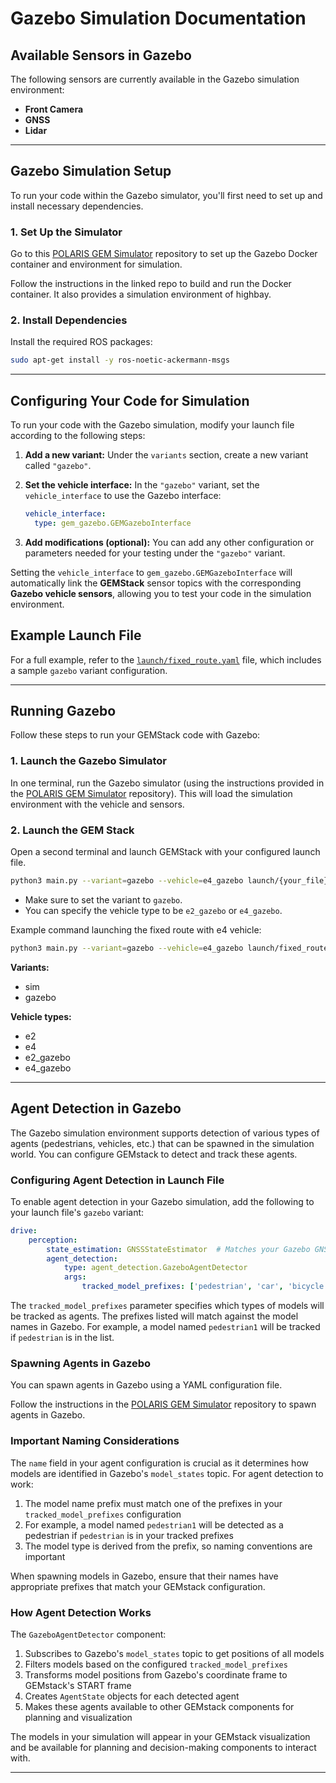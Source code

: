 # Gazebo Simulation Documentation

## Available Sensors in Gazebo

The following sensors are currently available in the Gazebo simulation environment:

- **Front Camera**
- **GNSS**
- **Lidar**

---

## Gazebo Simulation Setup

To run your code within the Gazebo simulator, you'll first need to set up and install necessary dependencies.

### 1. Set Up the Simulator

Go to this [POLARIS GEM Simulator](https://github.com/harishkumarbalaji/POLARIS_GEM_Simulator/tree/main) repository to set up the Gazebo Docker container and environment for simulation.

Follow the instructions in the linked repo to build and run the Docker container. It also provides a simulation environment of highbay.

### 2. Install Dependencies

Install the required ROS packages:

```bash
sudo apt-get install -y ros-noetic-ackermann-msgs
```

---

## Configuring Your Code for Simulation

To run your code with the Gazebo simulation, modify your launch file according to the following steps:

1. **Add a new variant:**
   Under the `variants` section, create a new variant called `"gazebo"`.

2. **Set the vehicle interface:**
   In the `"gazebo"` variant, set the `vehicle_interface` to use the Gazebo interface:
   ```yaml
   vehicle_interface:
     type: gem_gazebo.GEMGazeboInterface
   ```

3. **Add modifications (optional):**
   You can add any other configuration or parameters needed for your testing under the `"gazebo"` variant.

Setting the `vehicle_interface` to `gem_gazebo.GEMGazeboInterface` will automatically link the **GEMStack** sensor topics with the corresponding **Gazebo vehicle sensors**, allowing you to test your code in the simulation environment.

## Example Launch File

For a full example, refer to the [`launch/fixed_route.yaml`](launch/fixed_route.yaml) file, which includes a sample `gazebo` variant configuration.

---

## Running Gazebo

Follow these steps to run your GEMStack code with Gazebo:

### 1. Launch the Gazebo Simulator

In one terminal, run the Gazebo simulator (using the instructions provided in the [POLARIS GEM Simulator](https://github.com/harishkumarbalaji/POLARIS_GEM_Simulator/tree/main) repository). This will load the simulation environment with the vehicle and sensors.

### 2. Launch the GEM Stack

Open a second terminal and launch GEMStack with your configured launch file.

```bash
python3 main.py --variant=gazebo --vehicle=e4_gazebo launch/{your_file}.yaml
```
- Make sure to set the variant to `gazebo`.
- You can specify the vehicle type to be `e2_gazebo` or `e4_gazebo`.

Example command launching the fixed route with e4 vehicle:

```bash
python3 main.py --variant=gazebo --vehicle=e4_gazebo launch/fixed_route.yaml
```
**Variants:**
 - sim
 - gazebo

**Vehicle types:**
- e2
- e4
- e2_gazebo
- e4_gazebo
---

## Agent Detection in Gazebo

The Gazebo simulation environment supports detection of various types of agents (pedestrians, vehicles, etc.) that can be spawned in the simulation world. You can configure GEMstack to detect and track these agents.

### Configuring Agent Detection in Launch File

To enable agent detection in your Gazebo simulation, add the following to your launch file's `gazebo` variant:

```yaml
drive:
    perception:
        state_estimation: GNSSStateEstimator  # Matches your Gazebo GNSS implementation
        agent_detection:
            type: agent_detection.GazeboAgentDetector
            args:
                tracked_model_prefixes: ['pedestrian', 'car', 'bicycle']
```

The `tracked_model_prefixes` parameter specifies which types of models will be tracked as agents. The prefixes listed will match against the model names in Gazebo. For example, a model named `pedestrian1` will be tracked if `pedestrian` is in the list.

### Spawning Agents in Gazebo

You can spawn agents in Gazebo using a YAML configuration file.

Follow the instructions in the [POLARIS GEM Simulator](https://github.com/harishkumarbalaji/POLARIS_GEM_Simulator/tree/main) repository to spawn agents in Gazebo.

### Important Naming Considerations

The `name` field in your agent configuration is crucial as it determines how models are identified in Gazebo's `model_states` topic. For agent detection to work:

1. The model name prefix must match one of the prefixes in your `tracked_model_prefixes` configuration
2. For example, a model named `pedestrian1` will be detected as a pedestrian if `pedestrian` is in your tracked prefixes
3. The model type is derived from the prefix, so naming conventions are important

When spawning models in Gazebo, ensure that their names have appropriate prefixes that match your GEMstack configuration.

### How Agent Detection Works

The `GazeboAgentDetector` component:
1. Subscribes to Gazebo's `model_states` topic to get positions of all models
2. Filters models based on the configured `tracked_model_prefixes`
3. Transforms model positions from Gazebo's coordinate frame to GEMstack's START frame
4. Creates `AgentState` objects for each detected agent
5. Makes these agents available to other GEMstack components for planning and visualization

The models in your simulation will appear in your GEMstack visualization and be available for planning and decision-making components to interact with.

---
